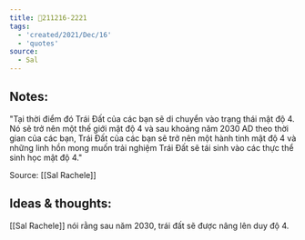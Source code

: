 ```yaml
---
title: 💬211216-2221
tags:
  - 'created/2021/Dec/16'
  - 'quotes'
source:
  - Sal 
---
```


## Notes:
"Tại thời điểm đó Trái Đất của các bạn sẽ di chuyển vào trạng thái mật độ 4. Nó sẽ trở nên một thế giới mật độ 4 và sau khoảng năm 2030 AD theo thời gian của các bạn, Trái Đất của các bạn sẽ trở nên một hành tinh mật độ 4 và những linh hồn mong muốn trải nghiệm Trái Đất sẽ tái sinh vào các thực thể sinh học mật độ 4."

Source: [[Sal Rachele]] 

## Ideas & thoughts:
[[Sal Rachele]] nói rằng sau năm 2030, trái đất sẽ được nâng lên duy độ 4.